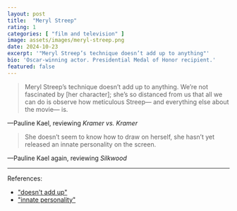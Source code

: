 ```yaml
---
layout: post
title:  "Meryl Streep"
rating: 1
categories: [ "film and television" ]
image: assets/images/meryl-streep.png
date: 2024-10-23
excerpt: '"Meryl Streep’s technique doesn’t add up to anything"'
bio: 'Oscar-winning actor. Presidential Medal of Honor recipient.'
featured: false
---
```


> Meryl Streep’s technique doesn’t add up to anything. We’re not fascinated by [her character]; she’s so distanced from us that all we can do is observe how meticulous Streep— and everything else about the movie— is.

—Pauline Kael, reviewing _Kramer vs. Kramer_

> She doesn’t seem to know how to draw on herself, she hasn’t yet released an innate personality on the screen.

—Pauline Kael again, reviewing _Silkwood_

---

References:

- ["doesn't add up"](https://karinalongworth-blog1.tumblr.com/post/74848476123/meryl-streep-vs-pauline-kael)
- ["innate personality"](https://books.google.com/books/about/Meryl_Streep_Anatomy_of_an_Actor.html?id=dJv1mwEACAAJ)
